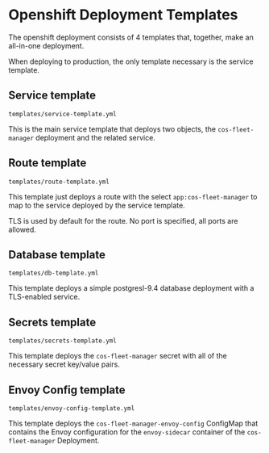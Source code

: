 # Openshift Deployment Templates

The openshift deployment consists of 4 templates that, together, make an all-in-one deployment.

When deploying to production, the only template necessary is the service template.

## Service template

`templates/service-template.yml`

This is the main service template that deploys two objects, the `cos-fleet-manager` deployment and the related service.

## Route template

`templates/route-template.yml`

This template just deploys a route with the select `app:cos-fleet-manager` to map to the service deployed by the service template.

TLS is used by default for the route. No port is specified, all ports are allowed.

## Database template

`templates/db-template.yml`

This template deploys a simple postgresl-9.4 database deployment with a TLS-enabled service.

## Secrets template

`templates/secrets-template.yml`

This template deploys the `cos-fleet-manager` secret with all of the necessary secret key/value pairs.

## Envoy Config template

`templates/envoy-config-template.yml`

This template deploys the `cos-fleet-manager-envoy-config` ConfigMap that contains the Envoy
configuration for the `envoy-sidecar` container of the `cos-fleet-manager` Deployment.